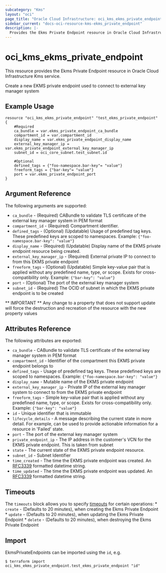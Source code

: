 ```yaml
---
subcategory: "Kms"
layout: "oci"
page_title: "Oracle Cloud Infrastructure: oci_kms_ekms_private_endpoint"
sidebar_current: "docs-oci-resource-kms-ekms_private_endpoint"
description: |-
  Provides the Ekms Private Endpoint resource in Oracle Cloud Infrastructure Kms service
---
```


# oci_kms_ekms_private_endpoint
This resource provides the Ekms Private Endpoint resource in Oracle Cloud Infrastructure Kms service.

Create a new EKMS private endpoint used to connect to external key manager system

## Example Usage

```hcl
resource "oci_kms_ekms_private_endpoint" "test_ekms_private_endpoint" {
	#Required
	ca_bundle = var.ekms_private_endpoint_ca_bundle
	compartment_id = var.compartment_id
	display_name = var.ekms_private_endpoint_display_name
	external_key_manager_ip = var.ekms_private_endpoint_external_key_manager_ip
	subnet_id = oci_core_subnet.test_subnet.id

	#Optional
	defined_tags = {"foo-namespace.bar-key"= "value"}
	freeform_tags = {"bar-key"= "value"}
	port = var.ekms_private_endpoint_port
}
```

## Argument Reference

The following arguments are supported:

* `ca_bundle` - (Required) CABundle to validate TLS certificate of the external key manager system in PEM format 
* `compartment_id` - (Required) Compartment identifier.
* `defined_tags` - (Optional) (Updatable) Usage of predefined tag keys. These predefined keys are scoped to namespaces. Example: `{"foo-namespace.bar-key": "value"}` 
* `display_name` - (Required) (Updatable) Display name of the EKMS private endpoint resource being created.
* `external_key_manager_ip` - (Required) External private IP to connect to from this EKMS private endpoint 
* `freeform_tags` - (Optional) (Updatable) Simple key-value pair that is applied without any predefined name, type, or scope. Exists for cross-compatibility only. Example: `{"bar-key": "value"}` 
* `port` - (Optional) The port of the external key manager system
* `subnet_id` - (Required) The OCID of subnet in which the EKMS private endpoint is to be created 


** IMPORTANT **
Any change to a property that does not support update will force the destruction and recreation of the resource with the new property values

## Attributes Reference

The following attributes are exported:

* `ca_bundle` - CABundle to validate TLS certificate of the external key manager system in PEM format 
* `compartment_id` - Identifier of the compartment this EKMS private endpoint belongs to
* `defined_tags` - Usage of predefined tag keys. These predefined keys are scoped to namespaces. Example: `{"foo-namespace.bar-key": "value"}` 
* `display_name` - Mutable name of the EKMS private endpoint
* `external_key_manager_ip` - Private IP of the external key manager system to connect to from the EKMS private endpoint 
* `freeform_tags` - Simple key-value pair that is applied without any predefined name, type, or scope. Exists for cross-compatibility only. Example: `{"bar-key": "value"}` 
* `id` - Unique identifier that is immutable
* `lifecycle_details` - A message describing the current state in more detail. For example, can be used to provide actionable information for a resource in 'Failed' state.
* `port` - The port of the external key manager system
* `private_endpoint_ip` - The IP address in the customer's VCN for the EKMS private endpoint. This is taken from subnet
* `state` - The current state of the EKMS private endpoint resource.
* `subnet_id` - Subnet Identifier
* `time_created` - The time the EKMS private endpoint was created. An [RFC3339](https://tools.ietf.org/html/rfc3339) formatted datetime string.
* `time_updated` - The time the EKMS private endpoint was updated. An [RFC3339](https://tools.ietf.org/html/rfc3339) formatted datetime string.

## Timeouts

The `timeouts` block allows you to specify [timeouts](https://registry.terraform.io/providers/oracle/oci/latest/docs/guides/changing_timeouts) for certain operations:
	* `create` - (Defaults to 20 minutes), when creating the Ekms Private Endpoint
	* `update` - (Defaults to 20 minutes), when updating the Ekms Private Endpoint
	* `delete` - (Defaults to 20 minutes), when destroying the Ekms Private Endpoint


## Import

EkmsPrivateEndpoints can be imported using the `id`, e.g.

```
$ terraform import oci_kms_ekms_private_endpoint.test_ekms_private_endpoint "id"
```

